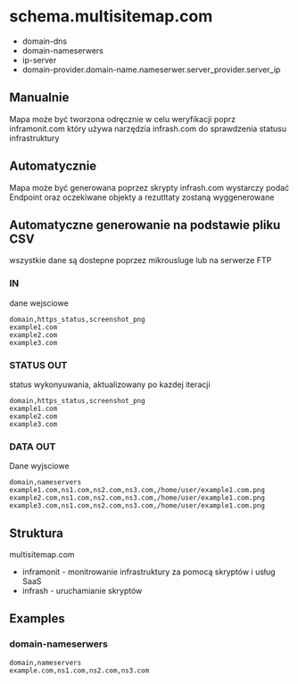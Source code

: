 # schema.multisitemap.com

+ domain-dns
+ domain-nameserwers
+ ip-server
+ domain-provider.domain-name.nameserwer.server_provider.server_ip

## Manualnie
Mapa może być tworzona odręcznie w celu weryfikacji poprz inframonit.com który używa narzędzia infrash.com do sprawdzenia statusu infrastruktury

## Automatycznie
Mapa może być generowana poprzez skrypty infrash.com
wystarczy podać Endpoint oraz oczekiwane objekty a rezutltaty zostaną wyggenerowane

## Automatyczne generowanie na podstawie pliku CSV

wszystkie dane są dostepne poprzez mikrousluge
lub na serwerze FTP

### IN
dane wejsciowe

```csv
domain,https_status,screenshot_png
example1.com
example2.com
example3.com
```

### STATUS OUT
status wykonyuwania, aktualizowany po kazdej iteracji
```csv
domain,https_status,screenshot_png
example1.com
example2.com
example3.com
```

### DATA OUT
Dane wyjsciowe
```csv
domain,nameservers
example1.com,ns1.com,ns2.com,ns3.com,/home/user/example1.com.png 
example2.com,ns1.com,ns2.com,ns3.com,/home/user/example1.com.png
example3.com,ns1.com,ns2.com,ns3.com,/home/user/example1.com.png
```



## Struktura

multisitemap.com

+ inframonit - monitrowanie infrastruktury za pomocą skryptów i usług SaaS
+ infrash - uruchamianie skryptów

## Examples

### domain-nameserwers

```csv
domain,nameservers
example.com,ns1.com,ns2.com,ns3.com
```
